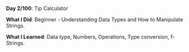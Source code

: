 **Day 2/100**: Tip Calculator

**What I Did**: Beginner - Understanding Data Types and How to Manipulate Strings.

**What I Learned**: Data type, Numbers, Operations, Type conversion, f-Strings.
